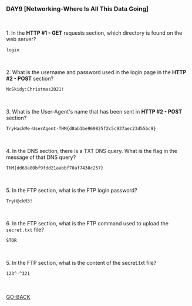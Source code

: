 <h3 align="left">DAY9 [Networking-Where Is All This Data Going]
</h3>
<br>
<p align="left">1. In the <b>HTTP #1 - GET</b> requests section, which directory is found on the web server?</p>
  
```
login
```
<br>
<p align="left">2. What is the username and password used in the login page in the <b>HTTP #2 - POST</b> section?</p>
  
```
McSkidy:Christmas2021!
```
<br>
<p align="left">3. What is the User-Agent's name that has been sent in <b>HTTP #2 - POST</b> section?</p>
  
```
TryHackMe-UserAgent-THM{d8ab1be969825f2c5c937aec23d55bc9}
```
  <br>
<p align="left">4. In the DNS section, there is a TXT DNS query. What is the flag in the message of that DNS query?</p>
  
```
THM{dd63a80bf9fdd21aabbf70af7438c257}
```
  <br>
 <p align="left">5. In the FTP section, what is the FTP login password?</p>
  
```
TryH@ckM3!
```
<br>
<p align="left">6. In the FTP section, what is the FTP command used to upload the <code>secret.txt</code> file?</p>
  
```
STOR
```
<br>
<p align="left">5. In the FTP section, what is the content of the secret.txt file?</p>
  
```
123^-^321
```
<br><br>
<a href="https://github.com/n00bcooD3R/advent-of-cyber3">GO-BACK</a>
  

